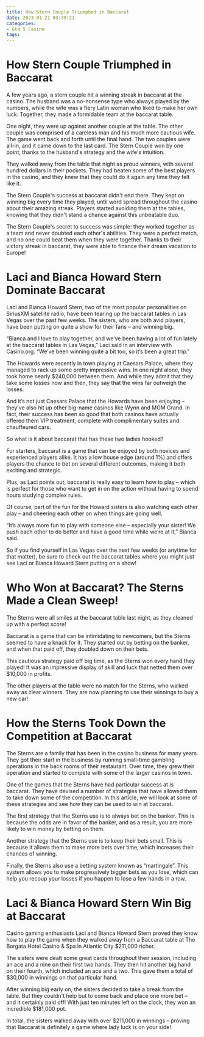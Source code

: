 ```yaml
---
title: How Stern Couple Triumphed in Baccarat
date: 2023-01-21 03:39:21
categories:
- Gta 5 Casino
tags:
---
```



#  How Stern Couple Triumphed in Baccarat

A few years ago, a stern couple hit a winning streak in baccarat at the casino. The husband was a no-nonsense type who always played by the numbers, while the wife was a fiery Latin woman who liked to make her own luck. Together, they made a formidable team at the baccarat table.

One night, they were up against another couple at the table. The other couple was comprised of a careless man and his much more cautious wife. The game went back and forth until the final hand. The two couples were all-in, and it came down to the last card. The Stern Couple won by one point, thanks to the husband's strategy and the wife's intuition.

They walked away from the table that night as proud winners, with several hundred dollars in their pockets. They had beaten some of the best players in the casino, and they knew that they could do it again any time they felt like it.

The Stern Couple's success at baccarat didn't end there. They kept on winning big every time they played, until word spread throughout the casino about their amazing streak. Players started avoiding them at the tables, knowing that they didn't stand a chance against this unbeatable duo.

The Stern Couple's secret to success was simple: they worked together as a team and never doubted each other's abilities. They were a perfect match, and no one could beat them when they were together. Thanks to their victory streak in baccarat, they were able to finance their dream vacation to Europe!

#  Laci and Bianca Howard Stern Dominate Baccarat

Laci and Bianca Howard Stern, two of the most popular personalities on SiriusXM satellite radio, have been tearing up the baccarat tables in Las Vegas over the past few weeks. The sisters, who are both avid players, have been putting on quite a show for their fans – and winning big.

“Bianca and I love to play together, and we’ve been having a lot of fun lately at the baccarat tables in Las Vegas,” Laci said in an interview with Casino.org. “We’ve been winning quite a bit too, so it’s been a great trip.”

The Howards were recently in town playing at Caesars Palace, where they managed to rack up some pretty impressive wins. In one night alone, they took home nearly $240,000 between them. And while they admit that they take some losses now and then, they say that the wins far outweigh the losses.

And it’s not just Caesars Palace that the Howards have been enjoying – they’ve also hit up other big-name casinos like Wynn and MGM Grand. In fact, their success has been so good that both casinos have actually offered them VIP treatment, complete with complimentary suites and chauffeured cars.

So what is it about baccarat that has these two ladies hooked?

For starters, baccarat is a game that can be enjoyed by both novices and experienced players alike. It has a low house edge (around 1%) and offers players the chance to bet on several different outcomes, making it both exciting and strategic.

Plus, as Laci points out, baccarat is really easy to learn how to play – which is perfect for those who want to get in on the action without having to spend hours studying complex rules.

Of course, part of the fun for the Howard sisters is also watching each other play – and cheering each other on when things are going well.

“It’s always more fun to play with someone else – especially your sister! We push each other to do better and have a good time while we’re at it,” Bianca said.

So if you find yourself in Las Vegas over the next few weeks (or anytime for that matter), be sure to check out the baccarat tables where you might just see Laci or Bianca Howard Stern putting on a show!

#  Who Won at Baccarat? The Sterns Made a Clean Sweep!

The Sterns were all smiles at the baccarat table last night, as they cleaned up with a perfect score!

Baccarat is a game that can be intimidating to newcomers, but the Sterns seemed to have a knack for it. They started out by betting on the banker, and when that paid off, they doubled down on their bets.

This cautious strategy paid off big time, as the Sterns won every hand they played! It was an impressive display of skill and luck that netted them over $10,000 in profits.

The other players at the table were no match for the Sterns, who walked away as clear winners. They are now planning to use their winnings to buy a new car!

#  How the Sterns Took Down the Competition at Baccarat

The Sterns are a family that has been in the casino business for many years. They got their start in the business by running small-time gambling operations in the back rooms of their restaurant. Over time, they grew their operation and started to compete with some of the larger casinos in town.

One of the games that the Sterns have had particular success at is baccarat. They have devised a number of strategies that have allowed them to take down some of the competition. In this article, we will look at some of these strategies and see how they can be used to win at baccarat.

The first strategy that the Sterns use is to always bet on the banker. This is because the odds are in favor of the banker, and as a result, you are more likely to win money by betting on them.

Another strategy that the Sterns use is to keep their bets small. This is because it allows them to make more bets over time, which increases their chances of winning.

Finally, the Sterns also use a betting system known as “martingale”. This system allows you to make progressively bigger bets as you lose, which can help you recoup your losses if you happen to lose a few hands in a row.

#  Laci & Bianca Howard Stern Win Big at Baccarat

Casino gaming enthusiasts Laci and Bianca Howard Stern proved they know how to play the game when they walked away from a Baccarat table at The Borgata Hotel Casino & Spa in Atlantic City $211,000 richer.

The sisters were dealt some great cards throughout their session, including an ace and a nine on their first two hands. They then hit another big hand on their fourth, which included an ace and a two. This gave them a total of $30,000 in winnings on that particular hand.

After winning big early on, the sisters decided to take a break from the table. But they couldn't help but to come back and place one more bet – and it certainly paid off! With just ten minutes left on the clock, they won an incredible $181,000 pot.

In total, the sisters walked away with over $211,000 in winnings – proving that Baccarat is definitely a game where lady luck is on your side!
